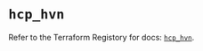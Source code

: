 # `hcp_hvn`

Refer to the Terraform Registory for docs: [`hcp_hvn`](https://registry.terraform.io/providers/hashicorp/hcp/0.59.0/docs/resources/hvn).
